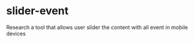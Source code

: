 # slider-event
Research a tool that allows user slider the content with all event in mobile devices
